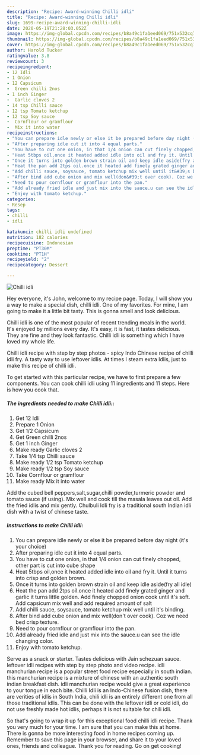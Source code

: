 ```yaml
---
description: "Recipe: Award-winning Chilli idli"
title: "Recipe: Award-winning Chilli idli"
slug: 1699-recipe-award-winning-chilli-idli
date: 2020-05-19T21:28:03.052Z
image: https://img-global.cpcdn.com/recipes/b8a49c1fa1eed069/751x532cq70/chilli-idli-recipe-main-photo.jpg
thumbnail: https://img-global.cpcdn.com/recipes/b8a49c1fa1eed069/751x532cq70/chilli-idli-recipe-main-photo.jpg
cover: https://img-global.cpcdn.com/recipes/b8a49c1fa1eed069/751x532cq70/chilli-idli-recipe-main-photo.jpg
author: Harold Tucker
ratingvalue: 3.8
reviewcount: 3
recipeingredient:
- 12 Idli
- 1 Onion
- 12 Capsicum
-  Green chilli 2nos
- 1 inch Ginger
-  Garlic cloves 2
- 14 tsp Chilli sauce
- 12 tsp Tomato ketchup
- 12 tsp Soy sauce
-  Cornflour or gramflour
-  Mix it into water
recipeinstructions:
- "You can prepare idle newly or else it be prepared before day night (it&#39;s your choice)"
- "After preparing idle cut it into 4 equal parts."
- "You have to cut one onion, in that 1/4 onion can cut finely chopped, other part is cut into cube shape"
- "Heat 5tbps oil,once it heated added idle into oil and fry it. Until it turns into crisp and golden brown."
- "Once it turns into golden brown strain oil and keep idle aside(fry all idle)"
- "Heat the pan add 2tps oil.once it heated add finely grated ginger and garlic it turns little golden. Add finely chopped onion cook until it&#39;s soft. Add capsicum mix well and add required amount of salt"
- "Add chilli sauce, soysauce, tomato ketchup mix well until it&#39;s binding."
- "After bind add cube onion and mix well(don&#39;t over cook). Coz we need bed crisp texture."
- "Need to pour cornflour or gramflour into the pan."
- "Add already fried idle and just mix into the sauce.u can see the idle changing color."
- "Enjoy with tomato ketchup."
categories:
- Resep
tags:
- chilli
- idli

katakunci: chilli idli undefined
nutrition: 182 calories
recipecuisine: Indonesian
preptime: "PT30M"
cooktime: "PT1H"
recipeyield: "2"
recipecategory: Dessert

---
```



![Chilli idli](https://img-global.cpcdn.com/recipes/b8a49c1fa1eed069/751x532cq70/chilli-idli-recipe-main-photo.jpg)

Hey everyone, it's John, welcome to my recipe page. Today, I will show you a way to make a special dish, chilli idli. One of my favorites. For mine, I am going to make it a little bit tasty. This is gonna smell and look delicious.

Chilli idli is one of the most popular of recent trending meals in the world. It's enjoyed by millions every day. It's easy, it is fast, it tastes delicious. They are fine and they look fantastic. Chilli idli is something which I have loved my whole life.

Chilli idli recipe with step by step photos - spicy Indo Chinese recipe of chilli idli fry. A tasty way to use leftover idlis. At times I steam extra Idlis, just to make this recipe of chilli idli.


To get started with this particular recipe, we have to first prepare a few components. You can cook chilli idli using 11 ingredients and 11 steps. Here is how you cook that.

##### The ingredients needed to make Chilli idli::

1. Get 12 Idli
1. Prepare 1 Onion
1. Get 1/2 Capsicum
1. Get  Green chilli 2nos
1. Get 1 inch Ginger
1. Make ready  Garlic cloves 2
1. Take 1/4 tsp Chilli sauce
1. Make ready 1/2 tsp Tomato ketchup
1. Make ready 1/2 tsp Soy sauce
1. Take  Cornflour or gramflour
1. Make ready  Mix it into water


Add the cubed bell peppers,salt,sugar,chilli powder,turmeric powder and tomato sauce (if using). Mix well and cook till the masala leaves out oil. Add the fried idlis and mix gently. Chulbuli Idli fry is a traditional south Indian idli dish with a twist of chinese taste. 

##### Instructions to make Chilli idli:

1. You can prepare idle newly or else it be prepared before day night (it&#39;s your choice)
1. After preparing idle cut it into 4 equal parts.
1. You have to cut one onion, in that 1/4 onion can cut finely chopped, other part is cut into cube shape
1. Heat 5tbps oil,once it heated added idle into oil and fry it. Until it turns into crisp and golden brown.
1. Once it turns into golden brown strain oil and keep idle aside(fry all idle)
1. Heat the pan add 2tps oil.once it heated add finely grated ginger and garlic it turns little golden. Add finely chopped onion cook until it&#39;s soft. Add capsicum mix well and add required amount of salt
1. Add chilli sauce, soysauce, tomato ketchup mix well until it&#39;s binding.
1. After bind add cube onion and mix well(don&#39;t over cook). Coz we need bed crisp texture.
1. Need to pour cornflour or gramflour into the pan.
1. Add already fried idle and just mix into the sauce.u can see the idle changing color.
1. Enjoy with tomato ketchup.


Serve as a snack or starter. Tastes delicious with Jain schezuan sauce. leftover idli recipes with step by step photo and video recipe. idli manchurian recipe is a popular street food recipe especially in south indian. this manchurian recipe is a mixture of chinese with an authentic south indian breakfast dish. idli manchurian recipe would give a great experience to your tongue in each bite. Chilli Idli is an Indo-Chinese fusion dish, there are verities of idlis in South India, chili idli is an entirely different one from all those traditional idlis. This can be done with the leftover idli or cold idli, do not use freshly made hot idlis, perhaps it is not suitable for chili idli. 

So that's going to wrap it up for this exceptional food chilli idli recipe. Thank you very much for your time. I am sure that you can make this at home. There is gonna be more interesting food in home recipes coming up. Remember to save this page in your browser, and share it to your loved ones, friends and colleague. Thank you for reading. Go on get cooking!
